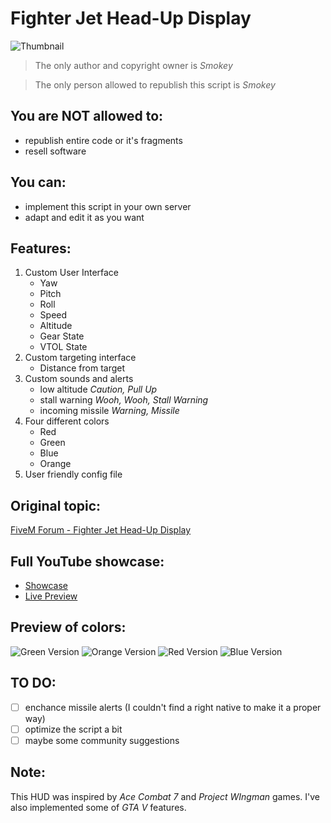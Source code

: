 # Fighter Jet Head-Up Display
![Thumbnail](https://i.imgur.com/aoukaWi.png)

> The only author and copyright owner is *Smokey*

> The only person allowed to republish this script is *Smokey*

## You are **NOT** allowed to:
* republish entire code or it's fragments
* resell software

## You can:
* implement this script in your own server
* adapt and edit it as you want

## Features:
1. Custom User Interface
    * Yaw
    * Pitch
    * Roll
    * Speed
    * Altitude
    * Gear State
    * VTOL State
1. Custom targeting interface
    * Distance from target
1. Custom sounds and alerts
    * low altitude *Caution, Pull Up*
    * stall warning *Wooh, Wooh, Stall Warning*
    * incoming missile *Warning, Missile*
1. Four different colors
    * Red
    * Green
    * Blue
    * Orange
1. User friendly config file

## Original topic:
[FiveM Forum - Fighter Jet Head-Up Display](https://forum.cfx.re/t/release-fighter-jet-head-up-display-hud/2282430)

## Full YouTube showcase:
- [Showcase](https://youtu.be/aTogx4MTIYo)
- [Live Preview](https://smokeydev.pl/jethud/)

## Preview of colors:
![Green Version](https://i.imgur.com/0oSds30.png)
![Orange Version](https://i.imgur.com/qkmQTzc.png)
![Red Version](https://i.imgur.com/pDJIJTy.png)
![Blue Version](https://i.imgur.com/CYWNh13.png)

## TO DO:
- [ ] enchance missile alerts (I couldn't find a right native to make it a proper way)
- [ ] optimize the script a bit
- [ ] maybe some community suggestions

## Note:
This HUD was inspired by *Ace Combat 7* and *Project WIngman* games. I've also implemented some of *GTA V* features.
